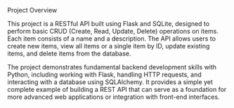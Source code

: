 Project Overview

This project is a RESTful API built using Flask and SQLite, designed to perform basic CRUD (Create, Read, Update, Delete) operations on items. Each item consists of a name and a description. The API allows users to create new items, view all items or a single item by ID, update existing items, and delete items from the database.

The project demonstrates fundamental backend development skills with Python, including working with Flask, handling HTTP requests, and interacting with a database using SQLAlchemy. It provides a simple yet complete example of building a REST API that can serve as a foundation for more advanced web applications or integration with front-end interfaces.
